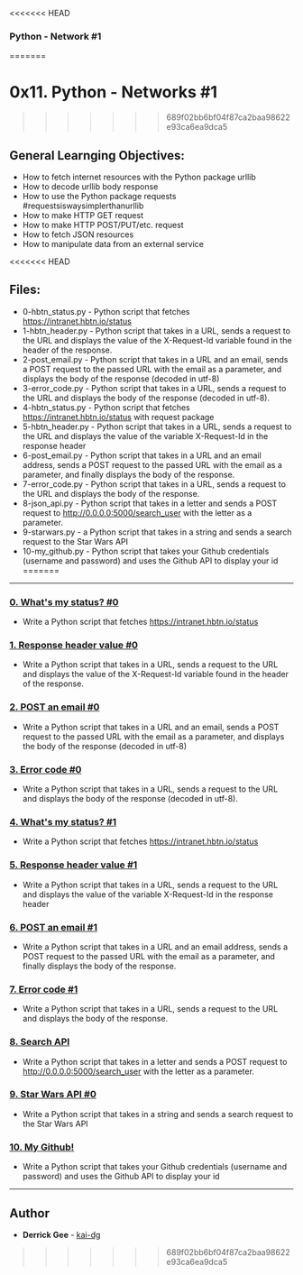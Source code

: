 <<<<<<< HEAD
### Python - Network #1
=======
# 0x11. Python - Networks #1
>>>>>>> 689f02bb6bf04f87ca2baa98622e93ca6ea9dca5

## General Learnging Objectives:

- How to fetch internet resources with the Python package urllib
- How to decode urllib body response
- How to use the Python package requests #requestsiswaysimplerthanurllib
- How to make HTTP GET request
- How to make HTTP POST/PUT/etc. request
- How to fetch JSON resources
- How to manipulate data from an external service

<<<<<<< HEAD
## Files:
- 0-hbtn_status.py - Python script that fetches https://intranet.hbtn.io/status
- 1-hbtn_header.py - Python script that takes in a URL, sends a request to the URL and displays the value of the X-Request-Id variable found in the header of the response.
- 2-post_email.py -  Python script that takes in a URL and an email, sends a POST request to the passed URL with the email as a parameter, and displays the body of the response (decoded in utf-8)
- 3-error_code.py - Python script that takes in a URL, sends a request to the URL and displays the body of the response (decoded in utf-8).
- 4-hbtn_status.py - Python script that fetches https://intranet.hbtn.io/status with request package
- 5-hbtn_header.py - Python script that takes in a URL, sends a request to the URL and displays the value of the variable X-Request-Id in the response header
- 6-post_email.py - Python script that takes in a URL and an email address, sends a POST request to the passed URL with the email as a parameter, and finally displays the body of the response.
- 7-error_code.py - Python script that takes in a URL, sends a request to the URL and displays the body of the response.
- 8-json_api.py - Python script that takes in a letter and sends a POST request to http://0.0.0.0:5000/search_user with the letter as a parameter.
- 9-starwars.py - a Python script that takes in a string and sends a search request to the Star Wars API
- 10-my_github.py - Python script that takes your Github credentials (username and password) and uses the Github API to display your id
=======
---

### [0. What's my status? #0](./0-hbtn_status.py)
* Write a Python script that fetches https://intranet.hbtn.io/status


### [1. Response header value #0](./1-hbtn_header.py)
* Write a Python script that takes in a URL, sends a request to the URL and displays the value of the X-Request-Id variable found in the header of the response.


### [2. POST an email #0](./2-post_email.py)
* Write a Python script that takes in a URL and an email, sends a POST request to the passed URL with the email as a parameter, and displays the body of the response (decoded in utf-8)


### [3. Error code #0](./3-error_code.py)
* Write a Python script that takes in a URL, sends a request to the URL and displays the body of the response (decoded in utf-8).


### [4. What's my status? #1](./4-hbtn_status.py)
* Write a Python script that fetches https://intranet.hbtn.io/status


### [5. Response header value #1](./5-hbtn_header.py)
* Write a Python script that takes in a URL, sends a request to the URL and displays the value of the variable X-Request-Id in the response header


### [6. POST an email #1](./6-post_email.py)
* Write a Python script that takes in a URL and an email address, sends a POST request to the passed URL with the email as a parameter, and finally displays the body of the response.


### [7. Error code #1](./7-error_code.py)
* Write a Python script that takes in a URL, sends a request to the URL and displays the body of the response.


### [8. Search API](./8-json_api.py)
* Write a Python script that takes in a letter and sends a POST request to http://0.0.0.0:5000/search_user with the letter as a parameter.


### [9. Star Wars API #0](./9-starwars.py)
* Write a Python script that takes in a string and sends a search request to the Star Wars API


### [10. My Github!](./10-my_github.py)
* Write a Python script that takes your Github credentials (username and password) and uses the Github API to display your id

---

## Author
* **Derrick Gee** - [kai-dg](https://github.com/kai-dg)
>>>>>>> 689f02bb6bf04f87ca2baa98622e93ca6ea9dca5
